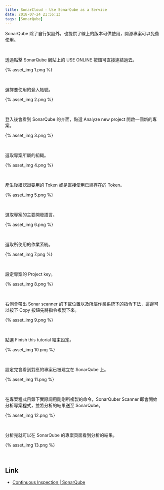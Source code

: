 ```yaml
---
title: SonarCloud - Use SonarQube as a Service
date: 2018-07-24 21:56:13
tags: [SonarQube]
---
```


SonarQube 除了自行架設外，也提供了線上的版本可供使用，開源專案可以免費使用。  

<!-- More -->

<br/>


透過點擊 SonarQube 網站上的 USE ONLINE 按鈕可直接連結過去。  

{% asset_img 1.png %}
 
<br/>


選擇要使用的登入帳號。  

{% asset_img 2.png %}
 
<br/>


登入後會看到 SonarQube 的介面，點選 Analyze new project 開啟一個新的專案。  

{% asset_img 3.png %}
 
<br/>


選取專案所屬的組織。  

{% asset_img 4.png %}
 
<br/>


產生後續認證要用的 Token 或是直接使用已經存在的 Token。  

{% asset_img 5.png %}
 
<br/>


選取專案的主要開發語言。  

{% asset_img 6.png %}
 
<br/>


選取所使用的作業系統。  

{% asset_img 7.png %}
 
<br/>


設定專案的 Project key。  

{% asset_img 8.png %}
 
<br/>


右側會帶出 Sonar scanner 的下載位置以及所屬作業系統下的指令下法，這邊可以按下 Copy 按鈕先將指令複製下來。  

{% asset_img 9.png %}
 
<br/>


點選 Finish this tutorial 結束設定。  

{% asset_img 10.png %}
 
<br/>


設定完會看到對應的專案已被建立在 SonarQube 上。  

{% asset_img 11.png %}
 
<br/>


在專案程式目錄下實際調用剛剛所複製的命令，SonarQuber Scanner 即會開始分析專案程式，並將分析的結果送至 SonarQube。  

{% asset_img 12.png %}
 
<br/>


分析完就可以在 SonarQube 的專案頁面看到分析的結果。  

{% asset_img 13.png %}
 
<br/>


Link
----
* [Continuous Inspection | SonarQube](https://www.sonarqube.org/)
